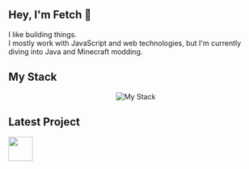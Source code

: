 ## Hey, I'm Fetch 👋

I like building things.  
I mostly work with JavaScript and web technologies, but I'm currently diving into Java and Minecraft modding.

## My Stack
<p align="center">
  <img src="https://skillicons.dev/icons?i=sublime,intellij,js,nodejs,webpack,nextjs,react,java,figma,mongodb,electron,vite,html,css,express,discordjs,playwright&theme=dark&perline=8" alt="My Stack" />
</p>

## Latest Project
<p>
  <a href="https://discord.com/discovery/applications/1270062821287133205" target="_blank">
    <img src="https://i.postimg.cc/HnP1q7s3/photo-2025-02-12-16-25-31.jpg" width="48"/>
  </a>
</p>
